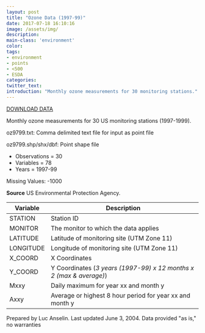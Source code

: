 ```yaml
---
layout: post
title: "Ozone Data (1997-99)"
date: 2017-07-18 16:10:16
image: /assets/img/
description:
main-class: 'environment'
color:
tags:
- environment
- points
- <500
- ESDA
categories:
twitter_text:
introduction: "Monthly ozone measurements for 30 monitoring stations."
---
```

<script>
$('#map').hide();
</script>

[DOWNLOAD DATA](../data/oz9799.zip)


Monthly ozone measurements for 30 US monitoring stations (1997-1999).

oz9799.txt:                          Comma delimited text file for input  as point file                        

oz9799.shp/shx/dbf:                   Point shape file                     


* Observations = 30
* Variables = 78 
* Years = 1997-99

 Missing Values: -1000

**Source**
 US Environmental Protection Agency.


| **Variable**           | **Description**                |
|--|--
| STATION    | Station ID                          |
| MONITOR    | The monitor to which the data         applies          |
| LATITUDE   | Latitude of monitoring site (UTM      Zone 11)         |
| LONGITUDE   | Longitude of monitoring site (UTM    Zone 11)         |
| X_COORD | X Coordinates                       |
| Y_COORD | Y Coordinates    (*3 years (1997-99) x 12 months x 2   (max & average)*) |
| Mxxy                     | Daily maximum for year xx and month y      |
| Axxy                     | Average or highest 8 hour period for year xx and month y  |


Prepared by Luc Anselin. Last updated June 3, 2004. Data provided "as is," no warranties
